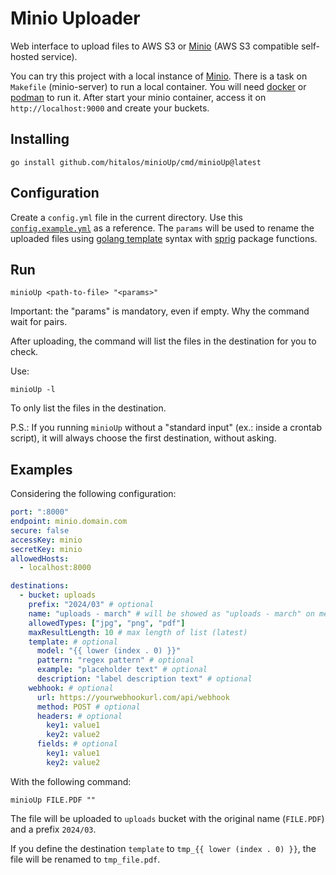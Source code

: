 # Minio Uploader

Web interface to upload files to AWS S3 or [Minio](https://min.io/) (AWS S3 compatible self-hosted service).

You can try this project with a local instance of [Minio](https://min.io/). There is a task on `Makefile` (minio-server) to run a local container. You will need [docker](https://www.docker.com) or [podman](https://podman.io) to run it. After start your minio container, access it on `http://localhost:9000` and create your buckets.

## Installing

```shell
go install github.com/hitalos/minioUp/cmd/minioUp@latest
```

## Configuration

Create a `config.yml` file in the current directory. Use this [`config.example.yml`](config.example.yml) as a reference.
The `params` will be used to rename the uploaded files using [golang template](https://golang.org/pkg/text/template/) syntax with [sprig](https://masterminds.github.io/sprig/) package functions.

## Run

```shell
minioUp <path-to-file> "<params>"
```

Important: the "params" is mandatory, even if empty. Why the command wait for pairs.

After uploading, the command will list the files in the destination for you to check.

Use:

```shell
minioUp -l
```

To only list the files in the destination.

P.S.: If you running `minioUp` without a "standard input" (ex.: inside a crontab script), it will always choose the first destination, without asking.

## Examples

Considering the following configuration:

```yaml
port: ":8000"
endpoint: minio.domain.com
secure: false
accessKey: minio
secretKey: minio
allowedHosts:
  - localhost:8000

destinations:
  - bucket: uploads
    prefix: "2024/03" # optional
    name: "uploads - march" # will be showed as "uploads - march" on menu
    allowedTypes: ["jpg", "png", "pdf"]
    maxResultLength: 10 # max length of list (latest)
    template: # optional
      model: "{{ lower (index . 0) }}"
      pattern: "regex pattern" # optional
      example: "placeholder text" # optional
      description: "label description text" # optional
    webhook: # optional
      url: https://yourwebhookurl.com/api/webhook
      method: POST # optional
      headers: # optional
        key1: value1
        key2: value2
      fields: # optional
        key1: value1
        key2: value2
```

With the following command:

```shell
minioUp FILE.PDF ""
```

The file will be uploaded to `uploads` bucket with the original name (`FILE.PDF`) and a prefix `2024/03`.

If you define the destination `template` to `tmp_{{ lower (index . 0) }}`, the file will be renamed to `tmp_file.pdf`.
